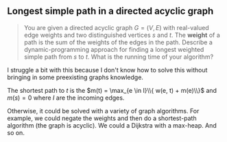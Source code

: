 ## Longest simple path in a directed acyclic graph

> You are given a directed acyclic graph $G = (V, E)$ with real-valued edge
> weights and two distinguished vertices $s$ and $t$. The **weight** of a path
> is the sum of the weights of the edges in the path. Describe a
> dynamic-programming approach for finding a longest weighted simple path from
> $s$ to $t$. What is the running time of your algorithm?

I struggle a bit with this because I don't know how to solve this without
bringing in some preexisting graphs knowledge.

The shortest path to $t$ is the $m(t) = \max_{e \in I}\\{ w(e, t) + m(e)\\}$ and
$m(s) = 0$ where $I$ are the incoming edges.

Otherwise, it could be solved with a variety of graph algorithms. For example,
we could negate the weights and then do a shortest-path algorithm (the graph is
acyclic). We could a Dijkstra with a max-heap. And so on.
